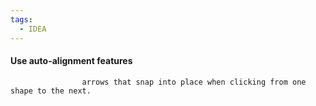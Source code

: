 ```yaml
---
tags:
  - IDEA
---
```


#### Use auto-alignment features 


                    arrows that snap into place when clicking from one shape to the next.